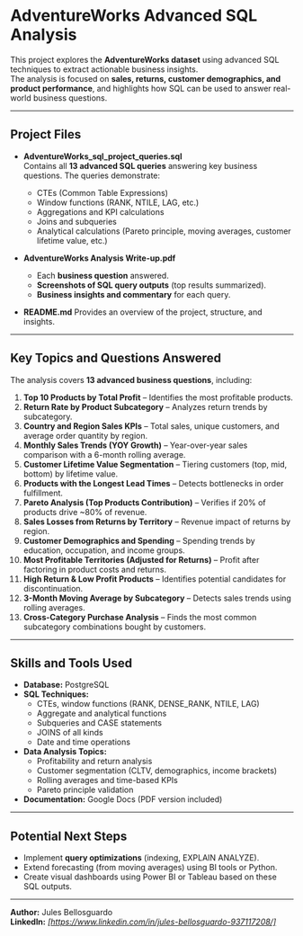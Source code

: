 # AdventureWorks Advanced SQL Analysis

This project explores the **AdventureWorks dataset** using advanced SQL techniques to extract actionable business insights.  
The analysis is focused on **sales, returns, customer demographics, and product performance**, and highlights how SQL can be used to answer real-world business questions.

---

## **Project Files**
- **AdventureWorks_sql_project_queries.sql**  
  Contains all **13 advanced SQL queries** answering key business questions. The queries demonstrate:
  - CTEs (Common Table Expressions)
  - Window functions (RANK, NTILE, LAG, etc.)
  - Aggregations and KPI calculations
  - Joins and subqueries
  - Analytical calculations (Pareto principle, moving averages, customer lifetime value, etc.)

- **AdventureWorks Analysis Write-up.pdf**  
  - Each **business question** answered.
  - **Screenshots of SQL query outputs** (top results summarized).
  - **Business insights and commentary** for each query.

- **README.md** 
  Provides an overview of the project, structure, and insights.

---

## **Key Topics and Questions Answered**
The analysis covers **13 advanced business questions**, including:

1. **Top 10 Products by Total Profit** – Identifies the most profitable products.
2. **Return Rate by Product Subcategory** – Analyzes return trends by subcategory.
3. **Country and Region Sales KPIs** – Total sales, unique customers, and average order quantity by region.
4. **Monthly Sales Trends (YOY Growth)** – Year-over-year sales comparison with a 6-month rolling average.
5. **Customer Lifetime Value Segmentation** – Tiering customers (top, mid, bottom) by lifetime value.
6. **Products with the Longest Lead Times** – Detects bottlenecks in order fulfillment.
7. **Pareto Analysis (Top Products Contribution)** – Verifies if 20% of products drive ~80% of revenue.
8. **Sales Losses from Returns by Territory** – Revenue impact of returns by region.
9. **Customer Demographics and Spending** – Spending trends by education, occupation, and income groups.
10. **Most Profitable Territories (Adjusted for Returns)** – Profit after factoring in product costs and returns.
11. **High Return & Low Profit Products** – Identifies potential candidates for discontinuation.
12. **3-Month Moving Average by Subcategory** – Detects sales trends using rolling averages.
13. **Cross-Category Purchase Analysis** – Finds the most common subcategory combinations bought by customers.

---

## **Skills and Tools Used**
- **Database:** PostgreSQL
- **SQL Techniques:** 
  - CTEs, window functions (RANK, DENSE_RANK, NTILE, LAG)
  - Aggregate and analytical functions
  - Subqueries and CASE statements
  - JOINS of all kinds
  - Date and time operations
- **Data Analysis Topics:**
  - Profitability and return analysis
  - Customer segmentation (CLTV, demographics, income brackets)
  - Rolling averages and time-based KPIs
  - Pareto principle validation
- **Documentation:** Google Docs (PDF version included)


---

## **Potential Next Steps**
- Implement **query optimizations** (indexing, EXPLAIN ANALYZE).
- Extend forecasting (from moving averages) using BI tools or Python.
- Create visual dashboards using Power BI or Tableau based on these SQL outputs.

---

**Author:** Jules Bellosguardo  
**LinkedIn:** *[https://www.linkedin.com/in/jules-bellosguardo-937117208/]*  
